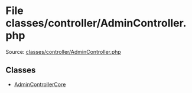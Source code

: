 File classes/controller/AdminController.php
=========

Source: [classes/controller/AdminController.php](https://github.com/PrestaShop/PrestaShop/blob/1.5.0.13/classes/controller/AdminController.php)


Classes
-------

* [AdminControllerCore](class.AdminControllerCore.md)

